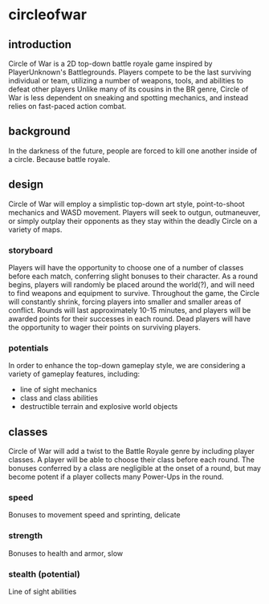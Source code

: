 # circleofwar
## introduction
Circle of War is a 2D top-down battle royale game inspired by PlayerUnknown's Battlegrounds.
Players compete to be the last surviving individual or team, utilizing a number of weapons, tools, and abilities to defeat other players
Unlike many of its cousins in the BR genre, Circle of War is less dependent on sneaking and spotting mechanics, and instead relies on fast-paced action combat.

## background
In the darkness of the future, people are forced to kill one another inside of a circle. Because battle royale.

## design
Circle of War will employ a simplistic top-down art style, point-to-shoot mechanics and WASD movement. Players will seek to outgun, outmaneuver, or simply outplay their opponents as they stay within the deadly Circle on a variety of maps.
### storyboard
Players will have the opportunity to choose one of a number of classes before each match, conferring slight bonuses to their character.
As a round begins, players will randomly be placed around the world(?), and will need to find weapons and equipment to survive.
Throughout the game, the Circle will constantly shrink, forcing players into smaller and smaller areas of conflict.
Rounds will last approximately 10-15 minutes, and players will be awarded points for their successes in each round.
Dead players will have the opportunity to wager their points on surviving players.
### potentials
In order to enhance the top-down gameplay style, we are considering a variety of gameplay features, including:
* line of sight mechanics
* class and class abilities
* destructible terrain and explosive world objects

## classes
Circle of War will add a twist to the Battle Royale genre by including player classes.
A player will be able to choose their class before each round.
The bonuses conferred by a class are negligible at the onset of a round, but may become potent if a player collects many Power-Ups in the round.
### speed
Bonuses to movement speed and sprinting, delicate
### strength
Bonuses to health and armor, slow
### stealth (potential)
Line of sight abilities

